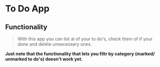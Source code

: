 # To Do App

## Functionality

> With this app you can list al of your to do's, check them of if your done and delete unnecessary ones.

**Just note that the functionality that lets you filtr by category (marked/ unmarked to do's) doesn't work yet.**